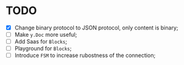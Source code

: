 # TODO

- [X] Change binary protocol to JSON protocol, only content is binary;
- [ ] Make `y.Doc` more useful;
- [ ] Add Saas for `Blocks`;
- [ ] Playground for `Blocks`;
- [ ] Introduce `FSM` to increase rubostness of the connection;
